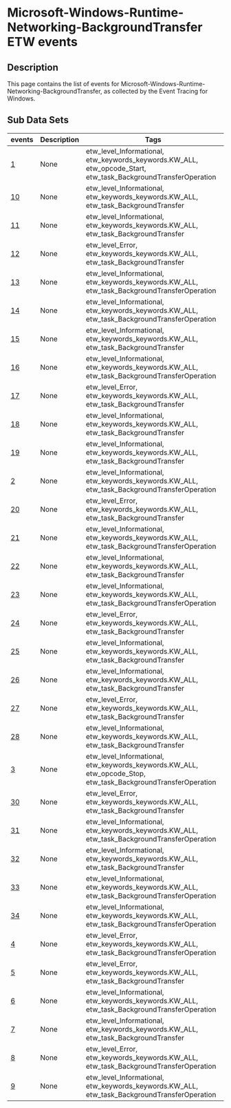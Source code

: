 # Microsoft-Windows-Runtime-Networking-BackgroundTransfer ETW events

## Description
This page contains the list of events for Microsoft-Windows-Runtime-Networking-BackgroundTransfer, as collected by the Event Tracing for Windows.

## Sub Data Sets
|events|Description|Tags|
|---|---|---|
|[1](events/event-1.md)|None|etw_level_Informational, etw_keywords_keywords.KW_ALL, etw_opcode_Start, etw_task_BackgroundTransferOperation|
|[10](events/event-10.md)|None|etw_level_Informational, etw_keywords_keywords.KW_ALL, etw_task_BackgroundTransfer|
|[11](events/event-11.md)|None|etw_level_Informational, etw_keywords_keywords.KW_ALL, etw_task_BackgroundTransfer|
|[12](events/event-12.md)|None|etw_level_Error, etw_keywords_keywords.KW_ALL, etw_task_BackgroundTransfer|
|[13](events/event-13.md)|None|etw_level_Informational, etw_keywords_keywords.KW_ALL, etw_task_BackgroundTransferOperation|
|[14](events/event-14.md)|None|etw_level_Informational, etw_keywords_keywords.KW_ALL, etw_task_BackgroundTransferOperation|
|[15](events/event-15.md)|None|etw_level_Informational, etw_keywords_keywords.KW_ALL, etw_task_BackgroundTransfer|
|[16](events/event-16.md)|None|etw_level_Informational, etw_keywords_keywords.KW_ALL, etw_task_BackgroundTransferOperation|
|[17](events/event-17.md)|None|etw_level_Error, etw_keywords_keywords.KW_ALL, etw_task_BackgroundTransfer|
|[18](events/event-18.md)|None|etw_level_Informational, etw_keywords_keywords.KW_ALL, etw_task_BackgroundTransfer|
|[19](events/event-19.md)|None|etw_level_Informational, etw_keywords_keywords.KW_ALL, etw_task_BackgroundTransfer|
|[2](events/event-2.md)|None|etw_level_Informational, etw_keywords_keywords.KW_ALL, etw_task_BackgroundTransferOperation|
|[20](events/event-20.md)|None|etw_level_Error, etw_keywords_keywords.KW_ALL, etw_task_BackgroundTransfer|
|[21](events/event-21.md)|None|etw_level_Informational, etw_keywords_keywords.KW_ALL, etw_task_BackgroundTransferOperation|
|[22](events/event-22.md)|None|etw_level_Informational, etw_keywords_keywords.KW_ALL, etw_task_BackgroundTransfer|
|[23](events/event-23.md)|None|etw_level_Informational, etw_keywords_keywords.KW_ALL, etw_task_BackgroundTransferOperation|
|[24](events/event-24.md)|None|etw_level_Error, etw_keywords_keywords.KW_ALL, etw_task_BackgroundTransfer|
|[25](events/event-25.md)|None|etw_level_Informational, etw_keywords_keywords.KW_ALL, etw_task_BackgroundTransfer|
|[26](events/event-26.md)|None|etw_level_Informational, etw_keywords_keywords.KW_ALL, etw_task_BackgroundTransfer|
|[27](events/event-27.md)|None|etw_level_Error, etw_keywords_keywords.KW_ALL, etw_task_BackgroundTransfer|
|[28](events/event-28.md)|None|etw_level_Informational, etw_keywords_keywords.KW_ALL, etw_task_BackgroundTransfer|
|[3](events/event-3.md)|None|etw_level_Informational, etw_keywords_keywords.KW_ALL, etw_opcode_Stop, etw_task_BackgroundTransferOperation|
|[30](events/event-30.md)|None|etw_level_Error, etw_keywords_keywords.KW_ALL, etw_task_BackgroundTransfer|
|[31](events/event-31.md)|None|etw_level_Informational, etw_keywords_keywords.KW_ALL, etw_task_BackgroundTransferOperation|
|[32](events/event-32.md)|None|etw_level_Informational, etw_keywords_keywords.KW_ALL, etw_task_BackgroundTransfer|
|[33](events/event-33.md)|None|etw_level_Informational, etw_keywords_keywords.KW_ALL, etw_task_BackgroundTransferOperation|
|[34](events/event-34.md)|None|etw_level_Informational, etw_keywords_keywords.KW_ALL, etw_task_BackgroundTransferOperation|
|[4](events/event-4.md)|None|etw_level_Error, etw_keywords_keywords.KW_ALL, etw_task_BackgroundTransferOperation|
|[5](events/event-5.md)|None|etw_level_Error, etw_keywords_keywords.KW_ALL, etw_task_BackgroundTransfer|
|[6](events/event-6.md)|None|etw_level_Informational, etw_keywords_keywords.KW_ALL, etw_task_BackgroundTransferOperation|
|[7](events/event-7.md)|None|etw_level_Informational, etw_keywords_keywords.KW_ALL, etw_task_BackgroundTransfer|
|[8](events/event-8.md)|None|etw_level_Error, etw_keywords_keywords.KW_ALL, etw_task_BackgroundTransferOperation|
|[9](events/event-9.md)|None|etw_level_Informational, etw_keywords_keywords.KW_ALL, etw_task_BackgroundTransferOperation|

